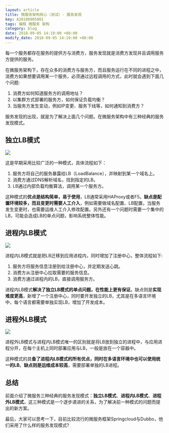 ```yaml
---
layout: article
title: 微服务架构核心（测试）- 服务发现
key: A20180905001
tags: 编程 微服务 架构
category: blog
date: 2018-09-05 14:19:00 +08:00
modify_date: 2018-09-05 14:19:00 +08:00
---
```


每一个服务都存在服务的提供方与消费方，服务发现就是消费方发现并且调用服务方提供的服务。

在微服务架构下，存在众多的消费方与服务方，而且服务运行在不同的进程之中，消费方如果想要调用某一个服务，必须通过远程调用的方式，此时就会遇到下面几个问题:

1. 消费方如何知道服务方的调用地址？
2. 以集群方式部署的服务方，如何保证负载均衡？
3. 当服务方发生变动，例如IP变更、服务下线等，如何通知到消费方？

服务发现的出现，就是为了解决上面几个问题。在微服务架构中有三种经典的服务发现模式。

<!--more-->

## 独立LB模式

![](http://ot6uqhsry.bkt.clouddn.com/20180904001.png)

这是早期采用比较广泛的一种模式，具体流程如下：

1. 服务方将自己的服务暴露给LB（LoadBalance），并映射到某一个域名上。
2. 消费方通过DNS解析域名，找到指定的LB。
3. LB通过内部负载均衡算法，调用某一个服务方。

这种模式的**优点是结构简单，易于使用**，LB通常采用HAProxy或者F5。**缺点是配置环境较多，而且变更时需要人工介入**，例如需要做域名配置、LB配置，当服务发生变更时，也需要运维人工介入修改配置。另外还有一个问题时需要一个集中的LB，可能会造成LB的单点问题，影响系统整体性能。

## 进程内LB模式

![](http://ot6uqhsry.bkt.clouddn.com/20180904002.png)

进程内LB模式就是把LB迁移到应用进程内，同时增加了注册中心，整体流程如下:

1. 服务方将服务信息注册到给注册中心，并定期发送心跳。
2. 消费方从注册中心拉取需要的服务信息。
3. 消费方通过进程内的LB，直接调用服务方。

进程内LB模式**解决了独立LB模式的单点问题，在性能上更有保证**。缺点则是**实现难度更高**，新增了一个注册中心，同时要开发独立的LB，尤其是在多语言环境中，每个语言都需要单独实现LB，增加了开发成本。

## 进程外LB模式

![](http://ot6uqhsry.bkt.clouddn.com/20180904003.png)

进程外LB模式与进程内LB模式唯一的区别就是将LB放到独立的进程中，与应用进程分开，在每个主机上同时部署应用与LB，一般是放在一个容器中。

这种模式的具**备了进程内LB模式的所有优点，同时在多语言环境中也可以使用统一的LB**。**缺点则是运维成本较高**，需要部署单独的LB进程。

## 总结

前面介绍了微服务三种经典的服务发现模式：**独立LB模式**、**进程内LB模式**、**进程外LB模式**，这三种模式是一个逐步递进的关系，为了解决前一种模式的问题而提出的新方案。

最后，大家可以思考一下，目前比较流行的微服务框架Springcloud与Dubbo，他们采用了什么样的服务发现模式?

